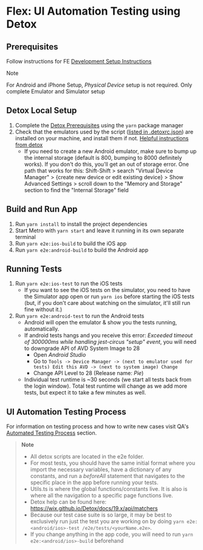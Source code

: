 # Flex: UI Automation Testing using Detox

## Prerequisites
Follow instructions for FE [Development Setup Instructions](https://department-of-veterans-affairs.github.io/va-mobile-app/docs/Engineering/FrontEnd/DevSetupProcess) 
> [!NOTE]
> For Android and iPhone Setup, _Physical Device_ setup is not required. Only complete Emulator and Simulator setup

## Detox Local Setup
1. Complete the [Detox Prerequisites](https://wix.github.io/Detox/docs/introduction/getting-started#detox-prerequisites) using the `yarn` package manager
2. Check that the emulators used by the script ([listed in .detoxrc.json](https://github.com/department-of-veterans-affairs/va-mobile-app/blob/develop/VAMobile/.detoxrc.json#L17)) are installed on your machine, and install them if not. [Helpful instructions from detox](https://wix.github.io/Detox/docs/introduction/project-setup#step-3-device-configs)
    - If you need to create a new Android emulator, make sure to bump up the internal storage (default is 800, bumping to 8000 definitely works). If you don't do this, you'll get an out of storage error. One path that works for this: Shift-Shift > search "Virtual Device Manager" > {create new device or edit existing device} > Show Advanced Settings > scroll down to the "Memory and Storage" section to find the "Internal Storage" field


## Build and Run App
1. Run `yarn install` to install the project dependencies
2. Start Metro with `yarn start` and leave it running in its own separate terminal
3. Run `yarn e2e:ios-build` to build the iOS app
4. Run `yarn e2e:android-build` to build the Android app

## Running Tests
1. Run `yarn e2e:ios-test` to run the iOS tests
   - If you want to see the iOS tests on the simulator, you need to have the Simulator app open or run `yarn ios` before starting the iOS tests (but, if you don't care about watching on the simulator, it'll still run fine without it.)
2. Run `yarn e2e:android-test` to run the Android tests
   - Android will open the emulator & show you the tests running, automatically.
   - If android tests hangs and you receive this error: *Exceeded timeout of 300000ms while handling jest-circus "setup" event*, you will need to downgrade API of AVD System Image to 28
     - Open *Android Studio*
     - Go to `Tools -> Device Manager -> (next to emulator used for tests) Edit this AVD -> (next to system image) Change` 
     - Change API Level to 28 (Release name: *Pie*)
   - Individual test runtime is ~30 seconds (we start all tests back from the login window). Total test runtime will change as we add more tests, but expect it to take a few minutes as well.

## UI Automation Testing Process
For information on testing process and how to write new cases visit QA's [Automated Testing Process](https://department-of-veterans-affairs.github.io/va-mobile-app/docs/QA/Automation#ui-automation-testing-process) section.
> **Note**
> - All detox scripts are located in the e2e folder.
> - For most tests, you should have the same initial format where you import the necessary variables, have a dictionary of any constants, and run a *beforeAll* statement that navigates to the specific place in the app before running your tests.
> - Utils.ts is where the global functions/constants live.  It is also is where all the navigation to a specific page functions live.
> - Detox help can be found here: https://wix.github.io/Detox/docs/19.x/api/matchers
> - Because our test case suite is so large, it may be best to exclusively run just the test you are working on by doing `yarn e2e:<android/ios>-test /e2e/tests/<yourName.e2e>`. 
> - If you change anything in the app code, you will need to run `yarn e2e:<android/ios>-build` beforehand